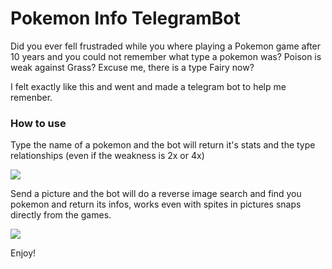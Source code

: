 # Pokemon Info TelegramBot

Did you ever fell frustraded while you where playing a Pokemon game after 10 years and you could not remember what type a pokemon was? Poison is weak against Grass? Excuse me, there is a type Fairy now?

I felt exactly like this and went and made a telegram bot to help me remenber.

### How to use

Type the name of a pokemon and the bot will return it's stats and the type relationships (even if the weakness is 2x or 4x)

![](https://github.com/murilomm192/PokemonBot/blob/main/bot-name.gif)

Send a picture and the bot will do a reverse image search and find you pokemon and return its infos, works even with spites in pictures snaps directly from the games.

![](https://github.com/murilomm192/PokemonBot/blob/main/bot-image.gif)

Enjoy!

